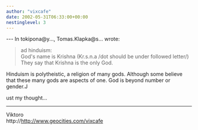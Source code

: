 ```yaml
---
author: "vixcafe"
date: 2002-05-31T06:33:00+00:00
nestinglevel: 3
---
```

\---
 In tokipona@y..., Tomas.Klapka@s... wrote:

> ad hinduism: \
> God's name is Krishna (Kr.s.n.a /dot should be under followed letter/) \
> They say that Krishna is the only God.

Hinduism is polytheistic, a religion of many gods. Although some
believe that these many gods are aspects of one. God is beyond
number or gender.J

ust my thought...

***
Viktoro \
http://http://www.geocities.com/vixcafe